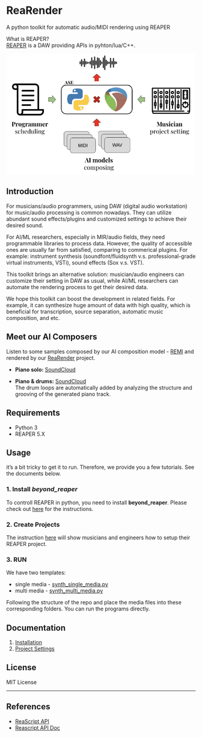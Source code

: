# ReaRender

A python toolkit for automatic audio/MIDI rendering using REAPER

What is REAPER?   
[REAPER](https://www.reaper.fm/) is a DAW providing APIs in pyhton/lua/C++.

<p align="center">
<img src="docs/diagram.png" width="500">
</p>

## Introduction
For musicians/audio programmers, using DAW (digital audio workstation) for music/audio processing is common nowadays. They can utilize abundant sound effects/plugins and customized settings to achieve their desired sound. 

For AI/ML researchers, especially in MIR/audio fields, they need programmable libraries to process data. However, the quality of accessible ones are usually far from satisfied, comparing to commerical plugins. For example: instrument synthesis (soundfont/fluidsynth v.s. professional-grade virtual instruments, VSTi), sound effects (Sox v.s. VST).

This toolkit brings an alternative solution: musician/audio engineers can customize their setting in DAW as usual, while AI/ML researchers can automate the rendering process to get their desired data.

We hope this toolkit can boost the development in related fields. For example, it can synthesize huge amount of data with high quality, which is beneficial for transcription, source separation, automatic music composition, and etc.

## Meet our AI Composers
Listen to some samples composed by our AI composition model - [REMI](https://github.com/YatingMusic/remi) and rendered by our [ReaRender](https://github.com/YatingMusic/ReaRender) project.

* **Piano solo:** [SoundCloud](https://soundcloud.com/yating_ai/sets/ai-piano-generation-demo-202004)

* **Piano & drums:** [SoundCloud](https://soundcloud.com/yating_ai/sets/ai-pianodrum-generation-demo-202004)   
The drum loops are automatically added by analyzing the structure and grooving of the generated piano track.  


## Requirements
* Python 3
* REAPER 5.X

## Usage
it’s a bit tricky to get it to run. Therefore, we provide you a few tutorials. See the documents below.

### 1. Install *beyond_reaper*
To controll REAPER in python, you need to install **beyond_reaper**.
Please check out [here](docs/installation.md) for the instructions.

### 2. Create Projects
The instruction [here](docs/project_setting.md) will show musicians and engineers how to setup their REAPER project.


### 3. RUN
We have two templates:
* single media - [synth_single_media.py](synth_single_media.py)
* multi media - [synth_multi_media.py](synth_multi_media.py)

Following the structure of the repo and place the media files into these corresponding folders. You can run the programs directly.

## Documentation
1. [Installation](docs/installation.md)
2. [Project Settings](docs/project_setting.md)

## License
MIT License

---
## References
* [ReaScript API](https://www.reaper.fm/sdk/reascript/reascripthelp.html)
* [Reascript API Doc](https://www.extremraym.com/cloud/reascript-doc/#MIDI_GetNote)
